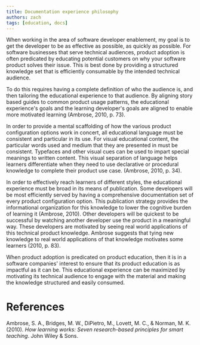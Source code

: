 ```yaml
---
title: Documentation experience philosophy
authors: zach
tags: [education, docs]
---
```


When working in the area of software developer enablement, my goal is to get the developer to be as effective as
possible, as quickly as possible. For software businesses that serve technical audiences, product adoption is often
predicated by educating potential customers on why your software product solves their issue. This is best done by providing a
structured knowledge set that is efficiently consumable by the intended technical audience.

To do this requires having a complete definition of who the audience is, and then tailoring the educational experience to that
audience. By aligning story based guides to common product usage patterns, the educational experience's goals and the
learning developer's goals are aligned to enable more motivated learning (Ambrose, 2010, p. 73).

In order to provide a mental scaffolding of how the various product configuration options work in concert, all
educational language must be consistent and particular in its use. For visual educational content, the particular words
used and medium that they are presented in must be consistent. Typefaces and other visual cues can be used to impart
special meanings to written content. This visual separation of language helps learners differentiate when they need to
use declarative or procedural knowledge to complete their product use case. (Ambrose, 2010, p. 34).

In order to effectively reach learners of different styles, the educational experience must be broad in its means of
publication. Some developers will be most efficiently served by having a comprehensive documentation set of every
product configuration option. This publication strategy provides the informational organization for this knowledge to
lower the cognitive burden of learning it (Ambrose, 2010). Other developers will be quickest to be successful by
watching another developer use the product in a meaningful way. These developers are motivated by seeing real world
applications of this technical product knowledge. Ambrose suggests that tying new knowledge to real world applications
of that knowledge motivates some learners (2010, p. 83).

When product adoption is predicated on product education, then it is in a software companies' interest to ensure that
its product education is as impactful as it can be. This educational experience can be maximized by motivating its
technical audience to engage with the material and making the knowledge structured and easily consumed.

# References

Ambrose, S. A., Bridges, M. W., DiPietro, M., Lovett, M. C., & Norman, M. K. (2010). _How learning works: Seven
research-based principles for smart teaching_. John Wiley & Sons.